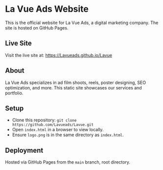 # La Vue Ads Website

This is the official website for La Vue Ads, a digital marketing company. The site is hosted on GitHub Pages.

## Live Site

Visit the live site at: https://Lavueads.github.io/Lavue

## About

La Vue Ads specializes in ad film shoots, reels, poster designing, SEO optimization, and more. This static site showcases our services and portfolio.

## Setup

- Clone this repository: `git clone https://github.com/Lavueads/Lavue.git`
- Open `index.html` in a browser to view locally.
- Ensure `logo.png` is in the same directory as `index.html`.

## Deployment

Hosted via GitHub Pages from the `main` branch, root directory.
